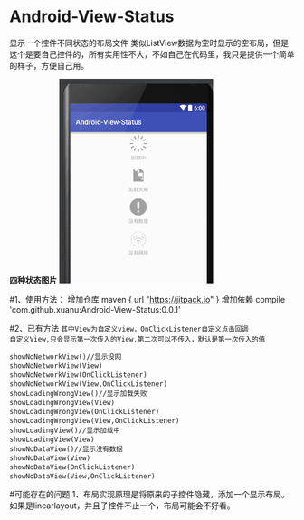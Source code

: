 # Android-View-Status
显示一个控件不同状态的布局文件
类似ListView数据为空时显示的空布局，但是这个是要自己控件的，所有实用性不大，不如自己在代码里，我只是提供一个简单的样子，方便自己用。

**四种状态图片** 
![image](https://github.com/xuanu/Android-View-Status/raw/master/screenshots/screenshos_01.png)  
 
#1、使用方法：
              增加仓库 maven { url "https://jitpack.io" }
              增加依赖 compile 'com.github.xuanu:Android-View-Status:0.0.1'
 
#2、已有方法
`其中View为自定义view，OnClickListener自定义点击回调`  
`自定义View,只会显示第一次传入的View,第二次可以不传入，默认是第一次传入的值`  

```
showNoNetworkView()//显示没网
showNoNetworkView(View)
showNoNetworkView(OnClickListener)
showNoNetworkView(View,OnClickListener)
showLoadingWrongView()//显示加载失败
showLoadingWrongView(View)
showLoadingWrongView(OnClickListener)
showLoadingWrongView(View,OnClickListener)
showLoadingView()//显示加载中
showLoadingView(View)
showNoDataView()//显示没有数据
showNoDataView(View)
showNoDataView(OnClickListener)
showNoDataView(View,OnClickListener)
```  
 #可能存在的问题
   1、布局实现原理是将原来的子控件隐藏，添加一个显示布局。如果是linearlayout，并且子控件不止一个，布局可能会不好看。
